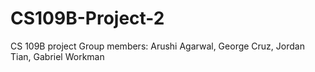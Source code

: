 # CS109B-Project-2
CS 109B project
Group members: Arushi Agarwal, George Cruz, Jordan Tian, Gabriel Workman
